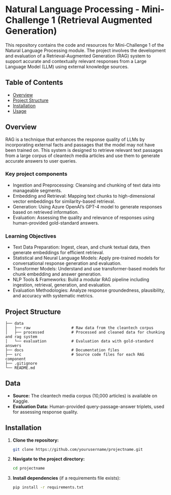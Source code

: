# Natural Language Processing - Mini-Challenge 1 (Retrieval Augmented Generation)

This repository contains the code and resources for Mini-Challenge 1 of the Natural Language Processing module. The project involves the development and evaluation of a Retrieval-Augmented Generation (RAG) system to support accurate and contextually relevant responses from a Large Language Model (LLM) using external knowledge sources.

## Table of Contents
- [Overview](#overview)
- [Project Structure](#project-structure)
- [Installation](#installation)
- [Usage](#usage)

## Overview

RAG is a technique that enhances the response quality of LLMs by incorporating external facts and passages that the model may not have been trained on. This system is designed to retrieve relevant text passages from a large corpus of cleantech media articles and use them to generate accurate answers to user queries.

### Key project components

- Ingestion and Preprocessing: Cleansing and chunking of text data into manageable segments.
- Embedding and Retrieval: Mapping text chunks to high-dimensional vector embeddings for similarity-based retrieval.
- Generation: Using Azure OpenAI’s GPT-4 model to generate responses based on retrieved information.
- Evaluation: Assessing the quality and relevance of responses using human-provided gold-standard answers.

### Learning Objectives

- Text Data Preparation: Ingest, clean, and chunk textual data, then generate embeddings for efficient retrieval.
- Statistical and Neural Language Models: Apply pre-trained models for conversational response generation and evaluation.
- Transformer Models: Understand and use transformer-based models for chunk embedding and answer generation.
- NLP Tools & Frameworks: Build a modular RAG pipeline including ingestion, retrieval, generation, and evaluation.
- Evaluation Methodologies: Analyze response groundedness, plausibility, and accuracy with systematic metrics.

## Project Structure

```plaintext
├── data
│   ├── raw                  # Raw data from the cleantech corpus
│   ├── processed            # Processed and cleaned data for chunking and rag system
│   └── evaluation           # Evaluation data with gold-standard answers
├── docs                     # Documentation files
├── src                      # Source code files for each RAG component
├── .gitignore
└── README.md
```

## Data
- **Source:** The cleantech media corpus (10,000 articles) is available on Kaggle.
- **Evaluation Data:** Human-provided query-passage-answer triplets, used for assessing response quality.

## Installation

1. **Clone the repository:**
   ```bash
   git clone https://github.com/yourusername/projectname.git
   ```
2. **Navigate to the project directory:**
   ```bash
   cd projectname
   ```
3. **Install dependencies** (if a requirements file exists):
   ```bash
   pip install -r requirements.txt
   ```
